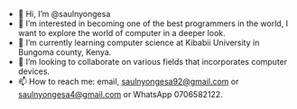 - 👋 Hi, I’m @saulnyongesa
- 👀 I’m interested in becoming one of the best programmers in the world, I want to explore the world of computer in a deeper look.
- 🌱 I’m currently learning computer science at Kibabii University in Bungoma county, Kenya.
- 💞️ I’m looking to collaborate on various fields that incorporates computer devices.
- 📫 How to reach me: email, saulnyongesa92@gmail.com or saulnyongesa4@gmail.com or WhatsApp 0706582122.

<!---
saulnyongesa/saulnyongesa is a ✨ special ✨ repository because its `README.md` (this file) appears on your GitHub profile.
You can click the Preview link to take a look at your changes.
--->
